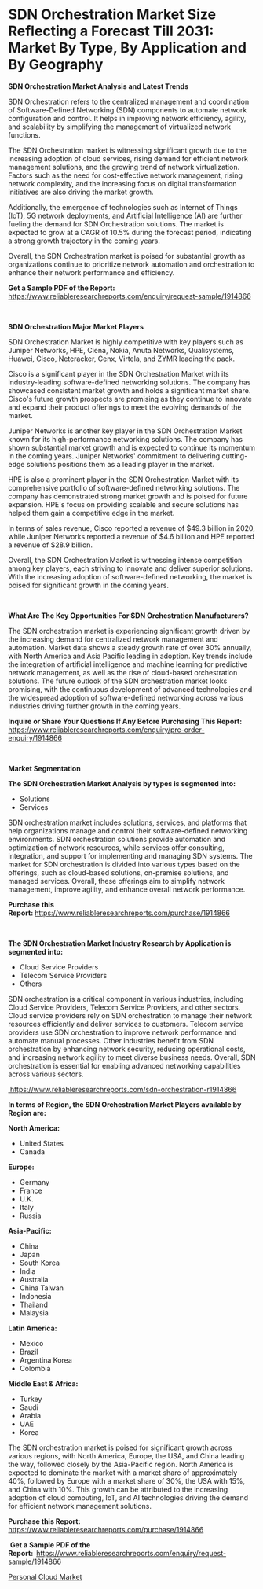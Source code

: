 <p><h1>SDN Orchestration Market Size Reflecting a Forecast Till 2031: Market By Type, By Application and By Geography</h1></p><p><strong>SDN Orchestration Market Analysis and Latest Trends</strong></p>
<p><p>SDN Orchestration refers to the centralized management and coordination of Software-Defined Networking (SDN) components to automate network configuration and control. It helps in improving network efficiency, agility, and scalability by simplifying the management of virtualized network functions.</p><p>The SDN Orchestration market is witnessing significant growth due to the increasing adoption of cloud services, rising demand for efficient network management solutions, and the growing trend of network virtualization. Factors such as the need for cost-effective network management, rising network complexity, and the increasing focus on digital transformation initiatives are also driving the market growth.</p><p>Additionally, the emergence of technologies such as Internet of Things (IoT), 5G network deployments, and Artificial Intelligence (AI) are further fueling the demand for SDN Orchestration solutions. The market is expected to grow at a CAGR of 10.5% during the forecast period, indicating a strong growth trajectory in the coming years.</p><p>Overall, the SDN Orchestration market is poised for substantial growth as organizations continue to prioritize network automation and orchestration to enhance their network performance and efficiency.</p></p>
<p><strong>Get a Sample PDF of the Report:&nbsp;</strong> <a href="https://www.reliableresearchreports.com/enquiry/request-sample/1914866">https://www.reliableresearchreports.com/enquiry/request-sample/1914866</a></p>
<p>&nbsp;</p>
<p><strong>SDN Orchestration Major Market Players</strong></p>
<p><p>SDN Orchestration Market is highly competitive with key players such as Juniper Networks, HPE, Ciena, Nokia, Anuta Networks, Qualisystems, Huawei, Cisco, Netcracker, Cenx, Virtela, and ZYMR leading the pack.</p><p>Cisco is a significant player in the SDN Orchestration Market with its industry-leading software-defined networking solutions. The company has showcased consistent market growth and holds a significant market share. Cisco's future growth prospects are promising as they continue to innovate and expand their product offerings to meet the evolving demands of the market.</p><p>Juniper Networks is another key player in the SDN Orchestration Market known for its high-performance networking solutions. The company has shown substantial market growth and is expected to continue its momentum in the coming years. Juniper Networks' commitment to delivering cutting-edge solutions positions them as a leading player in the market.</p><p>HPE is also a prominent player in the SDN Orchestration Market with its comprehensive portfolio of software-defined networking solutions. The company has demonstrated strong market growth and is poised for future expansion. HPE's focus on providing scalable and secure solutions has helped them gain a competitive edge in the market.</p><p>In terms of sales revenue, Cisco reported a revenue of $49.3 billion in 2020, while Juniper Networks reported a revenue of $4.6 billion and HPE reported a revenue of $28.9 billion.</p><p>Overall, the SDN Orchestration Market is witnessing intense competition among key players, each striving to innovate and deliver superior solutions. With the increasing adoption of software-defined networking, the market is poised for significant growth in the coming years.</p></p>
<p>&nbsp;</p>
<p><strong>What Are The Key Opportunities For SDN Orchestration Manufacturers?</strong></p>
<p><p>The SDN orchestration market is experiencing significant growth driven by the increasing demand for centralized network management and automation. Market data shows a steady growth rate of over 30% annually, with North America and Asia Pacific leading in adoption. Key trends include the integration of artificial intelligence and machine learning for predictive network management, as well as the rise of cloud-based orchestration solutions. The future outlook of the SDN orchestration market looks promising, with the continuous development of advanced technologies and the widespread adoption of software-defined networking across various industries driving further growth in the coming years.</p></p>
<p><strong>Inquire or Share Your Questions If Any Before Purchasing This Report:</strong> <a href="https://www.reliableresearchreports.com/enquiry/pre-order-enquiry/1914866">https://www.reliableresearchreports.com/enquiry/pre-order-enquiry/1914866</a></p>
<p>&nbsp;</p>
<p><strong>Market Segmentation</strong></p>
<p><strong>The SDN Orchestration Market Analysis by types is segmented into:</strong></p>
<p><ul><li>Solutions</li><li>Services</li></ul></p>
<p><p>SDN orchestration market includes solutions, services, and platforms that help organizations manage and control their software-defined networking environments. SDN orchestration solutions provide automation and optimization of network resources, while services offer consulting, integration, and support for implementing and managing SDN systems. The market for SDN orchestration is divided into various types based on the offerings, such as cloud-based solutions, on-premise solutions, and managed services. Overall, these offerings aim to simplify network management, improve agility, and enhance overall network performance.</p></p>
<p><strong>Purchase this Report:&nbsp;</strong><a href="https://www.reliableresearchreports.com/purchase/1914866">https://www.reliableresearchreports.com/purchase/1914866</a></p>
<p>&nbsp;</p>
<p><strong>The SDN Orchestration Market Industry Research by Application is segmented into:</strong></p>
<p><ul><li>Cloud Service Providers</li><li>Telecom Service Providers</li><li>Others</li></ul></p>
<p><p>SDN orchestration is a critical component in various industries, including Cloud Service Providers, Telecom Service Providers, and other sectors. Cloud service providers rely on SDN orchestration to manage their network resources efficiently and deliver services to customers. Telecom service providers use SDN orchestration to improve network performance and automate manual processes. Other industries benefit from SDN orchestration by enhancing network security, reducing operational costs, and increasing network agility to meet diverse business needs. Overall, SDN orchestration is essential for enabling advanced networking capabilities across various sectors.</p></p>
<p><a href="https://www.reliableresearchreports.com/sdn-orchestration-r1914866">&nbsp;https://www.reliableresearchreports.com/sdn-orchestration-r1914866</a></p>
<p><strong>In terms of Region, the SDN Orchestration Market Players available by Region are:</strong></p>
<p>
    <p> <strong> North America: </strong>
        <ul>
            <li>United States</li>
            <li>Canada</li>
        </ul>
        </p> 
    <p> <strong> Europe: </strong>
        <ul>
            <li>Germany</li>
            <li>France</li>
            <li>U.K.</li>
            <li>Italy</li>
            <li>Russia</li>
        </ul>
        </p> 
    <p> <strong> Asia-Pacific: </strong>
        <ul>
            <li>China</li>
            <li>Japan</li>
            <li>South Korea</li>
            <li>India</li>
            <li>Australia</li>
            <li>China Taiwan</li>
            <li>Indonesia</li>
            <li>Thailand</li>
            <li>Malaysia</li>
        </ul>
        </p> 
    <p> <strong> Latin America: </strong>
        <ul>
            <li>Mexico</li>
            <li>Brazil</li>
            <li>Argentina Korea</li>
            <li>Colombia</li>
        </ul>
        </p> 
    <p> <strong> Middle East & Africa: </strong>
        <ul>
            <li>Turkey</li>
            <li>Saudi</li>
            <li>Arabia</li>
            <li>UAE</li>
            <li>Korea</li>
        </ul>
    </p>
    </p>
<p><p>The SDN orchestration market is poised for significant growth across various regions, with North America, Europe, the USA, and China leading the way, followed closely by the Asia-Pacific region. North America is expected to dominate the market with a market share of approximately 40%, followed by Europe with a market share of 30%, the USA with 15%, and China with 10%. This growth can be attributed to the increasing adoption of cloud computing, IoT, and AI technologies driving the demand for efficient network management solutions.</p></p>
<p><strong>Purchase this Report: </strong><a href="https://www.reliableresearchreports.com/purchase/1914866">https://www.reliableresearchreports.com/purchase/1914866</a></p>
<p>&nbsp;<strong>Get a Sample PDF of the Report:&nbsp;&nbsp;</strong><a href="https://www.reliableresearchreports.com/enquiry/request-sample/1914866">https://www.reliableresearchreports.com/enquiry/request-sample/1914866</a></p>
<p><strong></strong></p>
<p><p><a href="https://github.com/RoccoManning/Market-Research-Report-List-4/blob/main/personal-cloud-market.md">Personal Cloud Market</a></p></p>
